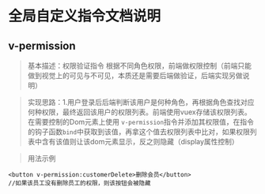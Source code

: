 # 全局自定义指令文档说明

## v-permission
> 基本描述：权限验证指令  根据不同角色权限，前端做权限控制（前端只能做到视觉上的可见与不可见，本质还是需要后端做验证，后端实现另做说明）

> 实现思路：1.用户登录后后端判断该用户是何种角色，再根据角色查找对应何种权限，最终返回该用户的权限列表。前端使用vuex存储该权限列表。在需要控制的Dom元素上使用 `v-permission`指令并添加其权限值，在指令的钩子函数`bind`中获取到该值，再拿这个值去权限列表中比对，如果权限列表中含有该值则让该dom元素显示，反之则隐藏（display属性控制）

> 用法示例
```
<button v-permission:customerDelete>删除会员</button>
//如果该员工没有删除员工的权限，则该按钮会被隐藏
```
